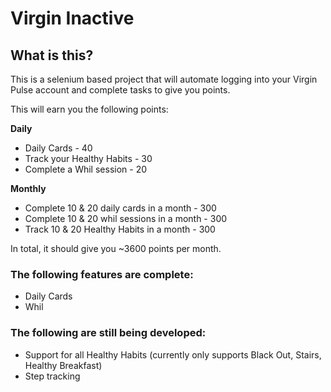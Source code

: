 # Virgin Inactive

## What is this?
This is a selenium based project that will automate logging into your Virgin Pulse account and complete tasks to give you points.

This will earn you the following points:

**Daily**  
- Daily Cards - 40  
- Track your Healthy Habits - 30  
- Complete a Whil session - 20  

**Monthly**  
- Complete 10 & 20 daily cards in a month - 300  
- Complete 10 & 20 whil sessions in a month - 300  
- Track 10 & 20 Healthy Habits in a month - 300  

In total, it should give you ~3600 points per month.

### The following features are complete:

- Daily Cards  
- Whil  

### The following are still being developed:
- Support for all Healthy Habits (currently only supports Black Out, Stairs, Healthy Breakfast)  
- Step tracking  
